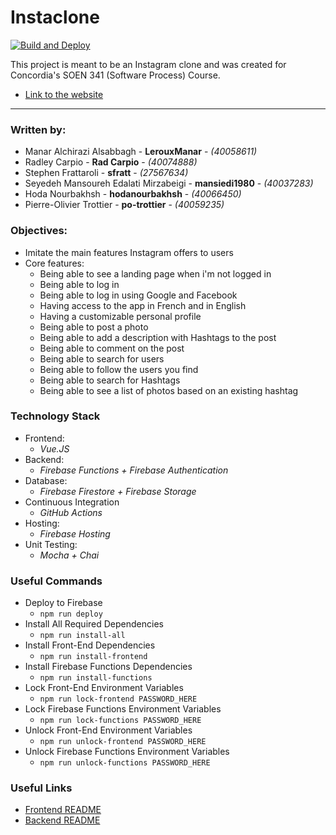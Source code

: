 # Instaclone

[![Build and Deploy](https://github.com/po-trottier/concordia-software-processes/workflows/Build%20and%20Deploy/badge.svg)](https://github.com/po-trottier/concordia-software-processes/actions)

This project is meant to be an Instagram clone and was created for Concordia's SOEN 341 (Software Process) Course.

- [Link to the website](https://soen341-instaclone.web.app/)

---

### Written by:

- Manar Alchirazi Alsabbagh - **LerouxManar** - *(40058611)*
- Radley Carpio - **Rad Carpio** - *(40074888)*
- Stephen Frattaroli - **sfratt** - *(27567634)*
- Seyedeh Mansoureh Edalati Mirzabeigi - **mansiedi1980** - *(40037283)*
- Hoda Nourbakhsh - **hodanourbakhsh** - *(40066450)*
- Pierre-Olivier Trottier - **po-trottier** - *(40059235)*

### Objectives:

- Imitate the main features Instagram offers to users
- Core features:
    - Being able to see a landing page when i'm not logged in
    - Being able to log in
    - Being able to log in using Google and Facebook
    - Having access to the app in French and in English 
    - Having a customizable personal profile
    - Being able to post a photo
    - Being able to add a description with Hashtags to the post
    - Being able to comment on the post
    - Being able to search for users
    - Being able to follow the users you find
    - Being able to search for Hashtags
    - Being able to see a list of photos based on an existing hashtag

### Technology Stack

- Frontend:
    - *Vue.JS*
- Backend:
    - *Firebase Functions + Firebase Authentication*
- Database:
    - *Firebase Firestore + Firebase Storage*
- Continuous Integration
    - *GitHub Actions*
- Hosting: 
    - *Firebase Hosting*
- Unit Testing:
    - *Mocha + Chai*

### Useful Commands

- Deploy to Firebase
    - `npm run deploy`
- Install All Required Dependencies 
    - `npm run install-all`
- Install Front-End Dependencies
    - `npm run install-frontend`
- Install Firebase Functions Dependencies
    - `npm run install-functions`
- Lock Front-End Environment Variables
    - `npm run lock-frontend PASSWORD_HERE`
- Lock Firebase Functions Environment Variables
    - `npm run lock-functions PASSWORD_HERE`
- Unlock Front-End Environment Variables
    - `npm run unlock-frontend PASSWORD_HERE`
- Unlock Firebase Functions Environment Variables
    - `npm run unlock-functions PASSWORD_HERE`

### Useful Links

- [Frontend README](https://github.com/po-trottier/concordia-software-processes/blob/master/frontend/README.md)
- [Backend README](https://github.com/po-trottier/concordia-software-processes/blob/master/functions/README.md)
